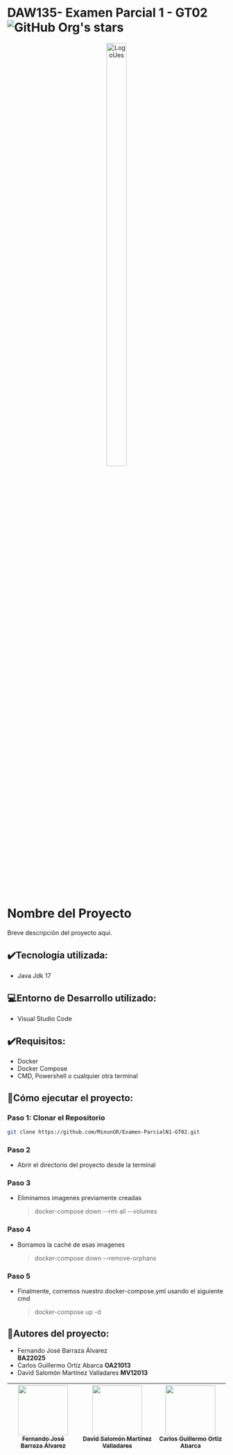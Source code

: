 # DAW135- Examen Parcial 1 - GT02 ![GitHub Org's stars](https://img.shields.io/github/stars/MinunGR?style=social)
<p align="center">
  <img src="https://revistas.ues.edu.sv/public/site/images/ernestocruz/uij3.png" alt="LogoUes" width="30%" height="50%">
</p>

# Nombre del Proyecto

Breve descripción del proyecto aquí.

## :heavy_check_mark:Tecnología utilizada:
- Java Jdk 17

## :computer:Entorno de Desarrollo utilizado:
- Visual Studio Code

## :heavy_check_mark:Requisitos:
- Docker
- Docker Compose
- CMD, Powershell o cualquier otra terminal

## :speech_balloon:Cómo ejecutar el proyecto:

### Paso 1: Clonar el Repositorio
```bash
git clone https://github.com/MinunGR/Examen-ParcialN1-GT02.git
```

### Paso 2
- Abrir el directorio del proyecto desde la terminal

### Paso 3
- Eliminamos imagenes previamente creadas 
    > docker-compose down --rmi all --volumes

### Paso 4
- Borramos la caché de esas imagenes
    > docker-compose down --remove-orphans

### Paso 5
- Finalmente, corremos nuestro docker-compose.yml usando el siguiente cmd
    > docker-compose up -d

## :busts_in_silhouette:Autores del proyecto:
- Fernando José Barraza Álvarez  
  **BA22025**
- Carlos Guillermo Ortiz Abarca
  **OA21013**
- David Salomón Martínez Valladares
  **MV12013**

  
| [<img src="https://avatars.githubusercontent.com/u/61745150?v=4" width=115><br><sub>Fernando José Barraza Álvarez</sub>](https://github.com/MinunGR) | [<img src="https://avatars.githubusercontent.com/u/57274941?v=4" width=115><br><sub>David Salomón Martínez Valladares</sub>](https://github.com/DavidSalomonDev) | [<img src="https://avatars.githubusercontent.com/u/145523801?v=4" width=115><br><sub>Carlos Guillermo Ortiz Abarca</sub>](https://github.com/Carlos-Otz) 
| :---: | :---: | :---: 
